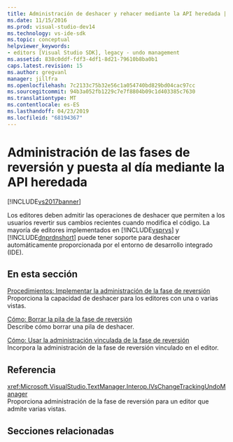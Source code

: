 ```yaml
---
title: Administración de deshacer y rehacer mediante la API heredada | Microsoft Docs
ms.date: 11/15/2016
ms.prod: visual-studio-dev14
ms.technology: vs-ide-sdk
ms.topic: conceptual
helpviewer_keywords:
- editors [Visual Studio SDK], legacy - undo management
ms.assetid: 838c0ddf-fdf3-4df1-8d21-79610b8ba0b1
caps.latest.revision: 15
ms.author: gregvanl
manager: jillfra
ms.openlocfilehash: 7c2133c75b32e56c1a054740bd829bd04cac97cc
ms.sourcegitcommit: 94b3a052fb1229c7e7f8804b09c1d403385c7630
ms.translationtype: MT
ms.contentlocale: es-ES
ms.lasthandoff: 04/23/2019
ms.locfileid: "68194367"
---
```

# <a name="managing-undo-and-redo-by-using-the-legacy-api"></a>Administración de las fases de reversión y puesta al día mediante la API heredada
[!INCLUDE[vs2017banner](../includes/vs2017banner.md)]

Los editores deben admitir las operaciones de deshacer que permiten a los usuarios revertir sus cambios recientes cuando modifica el código. La mayoría de editores implementados en [!INCLUDE[vsprvs](../includes/vsprvs-md.md)] y [!INCLUDE[dnprdnshort](../includes/dnprdnshort-md.md)] puede tener soporte para deshacer automáticamente proporcionada por el entorno de desarrollo integrado (IDE).  
  
## <a name="in-this-section"></a>En esta sección  
 [Procedimientos: Implementar la administración de la fase de reversión](../extensibility/how-to-implement-undo-management.md)  
 Proporciona la capacidad de deshacer para los editores con una o varias vistas.  
  
 [Cómo: Borrar la pila de la fase de reversión](../extensibility/how-to-clear-the-undo-stack.md)  
 Describe cómo borrar una pila de deshacer.  
  
 [Cómo: Usar la administración vinculada de la fase de reversión](../extensibility/how-to-use-linked-undo-management.md)  
 Incorpora la administración de la fase de reversión vinculado en el editor.  
  
## <a name="reference"></a>Referencia  
 <xref:Microsoft.VisualStudio.TextManager.Interop.IVsChangeTrackingUndoManager>  
 Proporciona administración de la fase de reversión para un editor que admite varias vistas.  
  
## <a name="related-sections"></a>Secciones relacionadas

